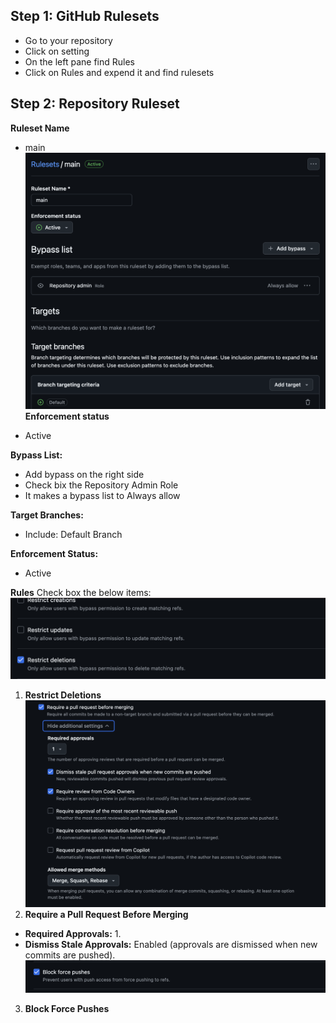 
## Step 1: GitHub Rulesets
- Go to your repository
- Click on setting
- On the left pane find Rules
- Click on Rules and expend it and find rulesets


## Step 2: Repository Ruleset

**Ruleset Name** 

- main 
![1.png](figs/1.png)
**Enforcement status** 

- Active

**Bypass List:**  

- Add bypass on the right side
- Check bix the Repository Admin Role
- It makes a bypass list to Always allow

**Target Branches:**  

- Include: Default Branch

**Enforcement Status:** 

- Active  


**Rules**
Check box the below items:
![2.png](figs/2.png)
1. **Restrict Deletions**
![3.png](figs/3.png)
2. **Require a Pull Request Before Merging**
 - **Required Approvals:** 1.
 - **Dismiss Stale Approvals:** Enabled (approvals are dismissed when new commits are pushed).
![4.png](figs/4.png)
3. **Block Force Pushes** 

